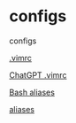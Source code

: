 # configs
configs

[.vimrc](https://gist.github.com/cpp-johnny/3746db068cf7920b5e6d77e9b3bbf90f)

[ChatGPT .vimrc](https://gist.github.com/cpp-johnny/985bd774880ec27ee165ea133e7e76e4)

[Bash aliases](https://gist.github.com/cpp-johnny/c5da92fa185c50dbdd59d8b3d249b823)

[aliases](https://gist.github.com/cpp-johnny/8b604b4856b1342f7fd765ef3ce3a55c)
